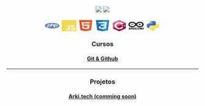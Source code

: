 <div align="center">
  <img height="180em" src="https://github-readme-stats.vercel.app/api?username=carlosbarretoeng&show_icons=true&include_all_commits=true&count_private=true"/>
  <img height="180em" src="https://github-readme-stats.vercel.app/api/top-langs/?username=carlosbarretoeng&layout=compact&langs_count=7"/>
</div>

<div align="center" style="display: inline_block"><br>
  <img align="center" alt="Rafa-Php" height="30" width="40" src="https://raw.githubusercontent.com/devicons/devicon/master/icons/php/php-plain.svg">
  <img align="center" alt="Rafa-Js" height="30" width="40" src="https://raw.githubusercontent.com/devicons/devicon/master/icons/javascript/javascript-plain.svg">
  <img align="center" alt="Rafa-HTML" height="30" width="40" src="https://raw.githubusercontent.com/devicons/devicon/master/icons/html5/html5-original.svg">
  <img align="center" alt="Rafa-CSS" height="30" width="40" src="https://raw.githubusercontent.com/devicons/devicon/master/icons/css3/css3-original.svg">
  <img align="center" alt="Rafa-Python" height="30" width="40" src="https://raw.githubusercontent.com/devicons/devicon/master/icons/cplusplus/cplusplus-original.svg">
  <img align="center" alt="Rafa-Php" height="30" width="40" src="https://raw.githubusercontent.com/devicons/devicon/master/icons/arduino/arduino-plain-wordmark.svg" fill="white">
  <img align="center" alt="Rafa-Python" height="30" width="40" src="https://raw.githubusercontent.com/devicons/devicon/master/icons/python/python-original.svg">
</div>

<div align="center">
  <h3>Cursos</h3>
  
  <a href="https://github.com/carlosbarretoeng/carlosbarretoeng/tree/master/Cursos/Git%20%26%20Github"><h4>Git & Github</h4></a>
  
  <hr/>
  
  <h3>Projetos</h3>
  
  <a href=""><h4>Arki.tech (comming soon)</h4></a>
  
</div>
